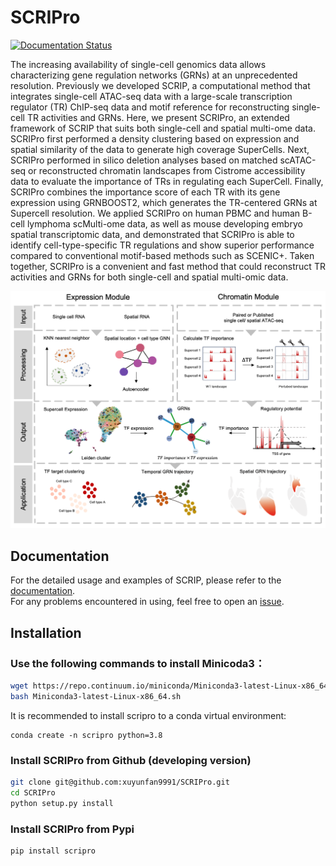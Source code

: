 # SCRIPro

[![Documentation Status](https://readthedocs.org/projects/scripro/badge/?version=latest)](https://scripro.readthedocs.io/en/latest/?badge=latest)


The increasing availability of single-cell genomics data allows characterizing gene regulation networks (GRNs) at an unprecedented resolution. Previously we developed SCRIP, a computational method that integrates single-cell ATAC-seq data with a large-scale transcription regulator (TR) ChIP-seq data and motif reference for reconstructing single-cell TR activities and GRNs. Here, we present SCRIPro, an extended framework of SCRIP that suits both single-cell and spatial multi-ome data. SCRIPro first performed a density clustering based on expression and spatial similarity of the data to generate high coverage SuperCells. Next, SCRIPro performed in silico deletion analyses based on matched scATAC-seq or reconstructed chromatin landscapes from Cistrome accessibility data to evaluate the importance of TRs in regulating each SuperCell. Finally, SCRIPro combines the importance score of each TR with its gene expression using GRNBOOST2, which generates the TR-centered GRNs at Supercell resolution. We applied SCRIPro on human PBMC and human B-cell lymphoma scMulti-ome data, as well as mouse developing embryo spatial transcriptomic data, and demonstrated that SCRIPro is able to identify cell-type-specific TR regulations and show superior performance compared to conventional motif-based methods such as SCENIC+. Taken together, SCRIPro is a convenient and fast method that could reconstruct TR activities and GRNs for both single-cell and spatial multi-omic data.

![avatar](docs/_static/img/workflow_new.png)

## Documentation

For the detailed usage and examples of SCRIP, please refer to the [documentation](https://scripro.readthedocs.io/en/latest).  
For any problems encountered in using, feel free to open an [issue](https://github.com/xuyunfan9991/SCRIPro/issues).  


## Installation
### Use the following commands to install Minicoda3：
``` bash
wget https://repo.continuum.io/miniconda/Miniconda3-latest-Linux-x86_64.sh
bash Miniconda3-latest-Linux-x86_64.sh
```
It is recommended to install scripro to a conda virtual environment:
~~~~
conda create -n scripro python=3.8
~~~~~

### Install SCRIPro from Github (developing version)
```bash
git clone git@github.com:xuyunfan9991/SCRIPro.git
cd SCRIPro
python setup.py install
```

### Install SCRIPro from Pypi
~~~~
pip install scripro
~~~~~


